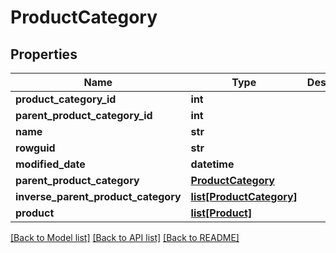 # ProductCategory

## Properties
Name | Type | Description | Notes
------------ | ------------- | ------------- | -------------
**product_category_id** | **int** |  | [optional] 
**parent_product_category_id** | **int** |  | [optional] 
**name** | **str** |  | [optional] 
**rowguid** | **str** |  | [optional] 
**modified_date** | **datetime** |  | [optional] 
**parent_product_category** | [**ProductCategory**](ProductCategory.md) |  | [optional] 
**inverse_parent_product_category** | [**list[ProductCategory]**](ProductCategory.md) |  | [optional] 
**product** | [**list[Product]**](Product.md) |  | [optional] 

[[Back to Model list]](../README.md#documentation-for-models) [[Back to API list]](../README.md#documentation-for-api-endpoints) [[Back to README]](../README.md)


